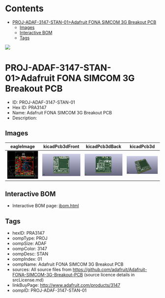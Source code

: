 



Contents
========

* [PROJ-ADAF-3147-STAN-01>Adafruit FONA SIMCOM 3G Breakout PCB](#proj-adaf-3147-stan-01adafruit-fona-simcom-3g-breakout-pcb)
	* [Images](#images)
	* [Interactive BOM](#interactive-bom)
	* [Tags](#tags)
  
![][im]
# PROJ-ADAF-3147-STAN-01>Adafruit FONA SIMCOM 3G Breakout PCB

- ID: PROJ-ADAF-3147-STAN-01
- Hex ID: PRA3147
- Name: Adafruit FONA SIMCOM 3G Breakout PCB
- Description: 

## Images
  
  

|eagleImage|kicadPcb3dFront|kicadPcb3dBack|kicadPcb3d|
| :---: | :---: | :---: | :---: |
|[![eagleImage](eagleImage_140.png)](eagleImage_.png)|[![kicadPcb3dFront](kicadPcb3dFront_140.png)](kicadPcb3dFront_.png)|[![kicadPcb3dBack](kicadPcb3dBack_140.png)](kicadPcb3dBack_.png)|[![kicadPcb3d](kicadPcb3d_140.png)](kicadPcb3d_.png)|

## Interactive BOM

- Interactive BOM page: [ibom.html](kicad/bom/ibom.html)

## Tags

- hexID: PRA3147
- oompType: PROJ
- oompSize: ADAF
- oompColor: 3147
- oompDesc: STAN
- oompIndex: 01
- oompName: Adafruit FONA SIMCOM 3G Breakout PCB
- sources: All source files from https://github.com/adafruit/Adafruit-FONA-SIMCOM-3G-Breakout-PCB (source licence details in srcLicense.md)
- linkBuyPage: http://www.adafruit.com/products/3147
- oompID: PROJ-ADAF-3147-STAN-01



[im]: kicadPcb3d_450.png
